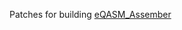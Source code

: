 Patches for building [eQASM_Assember](https://github.com/QE-Lab/eQASM_Assembler/tree/9b024494558287a937cdd5a8ccd63fcaa784b1c4)
